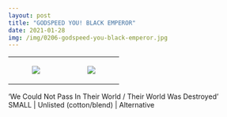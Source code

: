 ```yaml
---
layout: post
title: "GODSPEED YOU! BLACK EMPEROR"
date: 2021-01-28
img: /img/0206-godspeed-you-black-emperor.jpg
---
```




<table style="width:100%;"><tr><td style="vertical-align:top;">
      <figure class="tmblr-full" data-orig-height="2048" data-orig-width="1365" data-orig-src="https://concertshirts.netlify.app/shirts/0206/0206-01.jpg"><img src="https://64.media.tumblr.com/cf59fd9790445fecb1258e6013980eea/0a30d8c35be31bc3-ef/s540x810/64e4b29a8be9c4bf4a18ff2d8aa20bc6bcc0f492.jpg" data-orig-height="2048" data-orig-width="1365" data-orig-src="https://concertshirts.netlify.app/shirts/0206/0206-01.jpg"/></figure></td>
    <td style="vertical-align:top;">
      <figure class="tmblr-full" data-orig-height="2048" data-orig-width="1365" data-orig-src="https://concertshirts.netlify.app/shirts/0206/0206-02.jpg"><img src="https://64.media.tumblr.com/348de919ead5c9fdd1848ff32383ed66/0a30d8c35be31bc3-6a/s540x810/8a8b1aedbf14869c1be0686dcc2fc3b763146b27.jpg" data-orig-height="2048" data-orig-width="1365" data-orig-src="https://concertshirts.netlify.app/shirts/0206/0206-02.jpg"/></figure></td>
  </tr></table><p>
  &lsquo;We Could Not Pass In Their World / Their World Was Destroyed&rsquo;<br/>SMALL | Unlisted (cotton/blend) | Alternative
</p>
